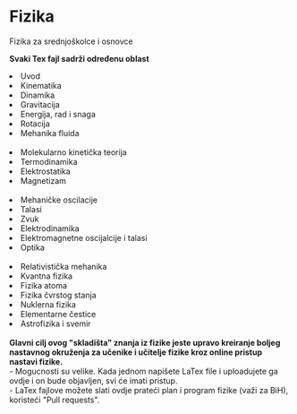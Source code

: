 # Fizika
Fizika za srednjoškolce i osnovce<br/>

<b>Svaki Tex fajl sadrži određenu oblast</b>
<li>Uvod</li>
<li>Kinematika</li>
<li>Dinamika</li>
<li>Gravitacija</li>
<li>Energija, rad i snaga</li>
<li>Rotacija</li>
<li>Mehanika fluida</li><br/>

<li>Molekularno kinetička teorija</li>
<li>Termodinamika</li>
<li>Elektrostatika</li>
<li>Magnetizam</li><br/>

<li>Mehaničke oscilacije</li>
<li>Talasi</li>
<li>Zvuk</li>
<li>Elektrodinamika</li>
<li>Elektromagnetne oscijalcije i talasi</li>
<li>Optika</li><br/>
<li>Relativistička mehanika</li>
<li>Kvantna fizika</li>
<li>Fizika atoma</li>
<li>Fizika čvrstog stanja</li>
<li>Nuklerna fizika</li>
<li>Elementarne čestice</li>
<li>Astrofizika i svemir</li><br/>
<b>Glavni cilj ovog "skladišta" znanja iz fizike jeste upravo kreiranje boljeg nastavnog okruženja za učenike i učitelje fizike kroz online pristup nastavi fizike.</b><br/>
 - Mogucnosti su velike. Kada jednom napišete LaTex file i uploadujete ga ovdje i on bude objavljen, svi će imati pristup.<br/>
 - LaTex fajlove možete slati ovdje prateći plan i program fizike (važi za BiH), koristeći "Pull requests".<br/>























